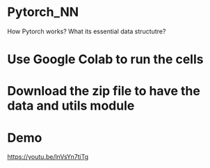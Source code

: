 # Pytorch_NN
How Pytorch works? What its essential data structutre?
# Use Google Colab to run the cells
# Download the zip file to have the data and utils module
# Demo
https://youtu.be/lnVsYn7tiTg
